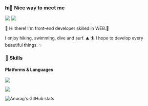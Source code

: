 ### hi🤞 Nice way to meet me
   <p> 
   <a href="https://www.notion.so/Front-end-TIL-f0468b15bf094f9d80617624dbdbcafa" target="_blank"><img src="https://img.shields.io/badge/Notion-000000?
   style=flat-square&logo=Notion&logoColor=black"/></a>
     <a href="https://twitter.com/cowkite" target="_blank"><img src="https://img.shields.io/badge/cowkite-1DA1F2?style=flat-square&logo=Twitter&logoColor=white"/></a>
   </p>

👋  Hi there! I'm front-end developer skilled in WEB.🚀

I enjoy hiking, swimming, dive and surf. ⛰ 🏄
I hope to develop every beautiful things. ✨

### 💪 Skills
#### Platforms & Languages
<p>
  <img src="https://img.shields.io/badge/React-61DAFB?style=flat-square&logo=React&logoColor=black"/>
</p>
<p>
  <img src="https://img.shields.io/badge/JavaScript-F7DF1E?style=flat-square&logo=JavaScript&logoColor=white"/>
</p>



![Anurag's GitHub stats](https://github-readme-stats.vercel.app/api?username=cule97&show_icons=true&theme=radical)
   
